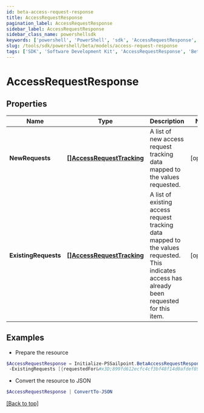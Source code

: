```yaml
---
id: beta-access-request-response
title: AccessRequestResponse
pagination_label: AccessRequestResponse
sidebar_label: AccessRequestResponse
sidebar_class_name: powershellsdk
keywords: ['powershell', 'PowerShell', 'sdk', 'AccessRequestResponse', 'BetaAccessRequestResponse'] 
slug: /tools/sdk/powershell/beta/models/access-request-response
tags: ['SDK', 'Software Development Kit', 'AccessRequestResponse', 'BetaAccessRequestResponse']
---
```



# AccessRequestResponse

## Properties

Name | Type | Description | Notes
------------ | ------------- | ------------- | -------------
**NewRequests** | [**[]AccessRequestTracking**](access-request-tracking) | A list of new access request tracking data mapped to the values requested. | [optional] 
**ExistingRequests** | [**[]AccessRequestTracking**](access-request-tracking) | A list of existing access request tracking data mapped to the values requested.  This indicates access has already been requested for this item. | [optional] 

## Examples

- Prepare the resource
```powershell
$AccessRequestResponse = Initialize-PSSailpoint.BetaAccessRequestResponse  -NewRequests [{requestedFor&#x3D;899fd612ecfc4cf3bf48f14d0afdef89, requestedItemsDetails&#x3D;[{type&#x3D;ENTITLEMENT, id&#x3D;779c6fd7171540bba1184e5946112c28}], attributesHash&#x3D;-1928438224, accessRequestIds&#x3D;[5d3118c518a44ec7805450d53479ccdb]}] `
 -ExistingRequests [{requestedFor&#x3D;899fd612ecfc4cf3bf48f14d0afdef89, requestedItemsDetails&#x3D;[{type&#x3D;ROLE, id&#x3D;779c6fd7171540bbc1184e5946112c28}], attributesHash&#x3D;2843118224, accessRequestIds&#x3D;[5d3118c518a44ec7805450d53479ccdc]}]
```

- Convert the resource to JSON
```powershell
$AccessRequestResponse | ConvertTo-JSON
```


[[Back to top]](#) 

